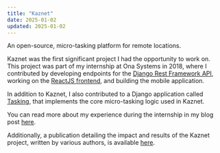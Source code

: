 ```yaml
---
title: "Kaznet"
date: 2025-01-02
updated: 2025-01-02
---
```

An open-source, micro-tasking platform for remote locations.
<!-- more -->
Kaznet was the first significant project I had the opportunity to work on. This project was part of my internship at Ona Systems in 2018, where I contributed by developing endpoints for the <a href="https://github.com/onaio/kaznet-web" target="_blank" rel="noreferrer nofollow">Django Rest Framework API</a>, working on the <a href="https://github.com/onaio/kaznet-frontend" target="_blank" rel="noreferrer nofollow">ReactJS frontend</a>, and building the mobile application.

In addition to Kaznet, I also contributed to a Django application called <a href="https://github.com/onaio/tasking" target="_blank" rel="noreferrer nofollow">Tasking</a>, that implements the core micro-tasking logic used in Kaznet.

You can read more about my experience during the internship in my blog post <a href="https://ona.io/home/reflecting-on-my-internship-experience/" target="_blank" rel="noreferrer nofollow">here</a>.

Additionally, a publication detailing the impact and results of the Kaznet project, written by various authors, is available <a href="https://www.ilri.org/knowledge/publications/kaznet-open-source-micro-tasking-platform-remote-locations" target="_blank" rel="noreferrer nofollow">here</a>.
